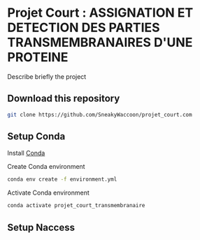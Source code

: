 # Projet Court : ASSIGNATION ET DETECTION DES PARTIES TRANSMEMBRANAIRES D'UNE PROTEINE

Describe briefly the project

## Download this repository
```bash
git clone https://github.com/SneakyWaccoon/projet_court.com
```

## Setup Conda

Install [Conda](https://docs.conda.io/projects/conda/en/latest/user-guide/install/index.html)

Create Conda environment
```bash
conda env create -f environment.yml
```

Activate Conda environment
```bash
conda activate projet_court_transmembranaire
```

## Setup Naccess

